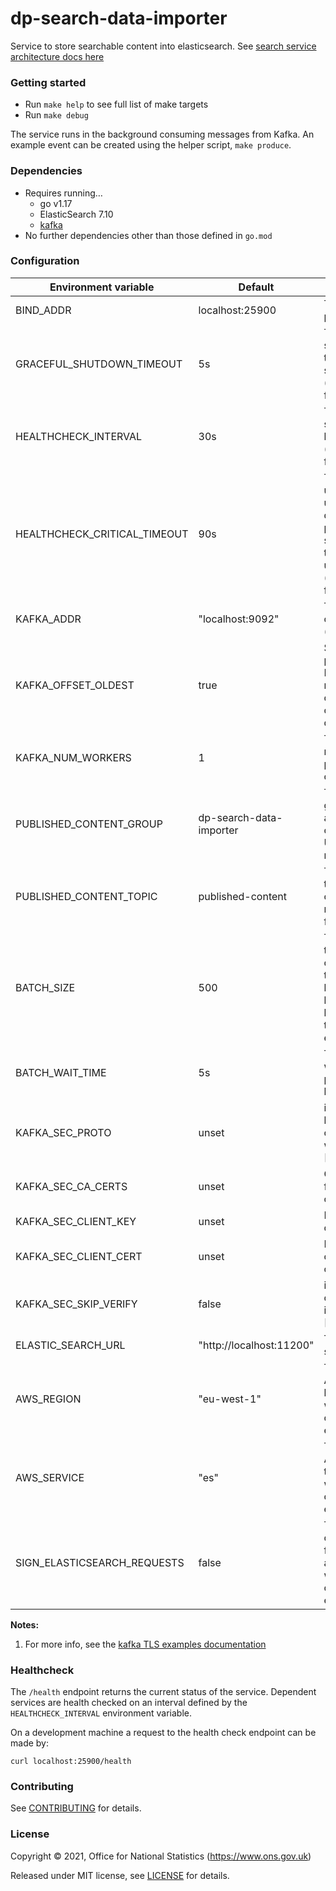 dp-search-data-importer
================

Service to store searchable content into elasticsearch. See [search service architecture docs here](https://github.com/ONSdigital/dp-search-api/tree/develop/architecture#search-service-architecture)

### Getting started

* Run `make help` to see full list of make targets
* Run `make debug`

The service runs in the background consuming messages from Kafka.
An example event can be created using the helper script, `make produce`.

### Dependencies

* Requires running…
	* go v1.17
	* ElasticSearch 7.10
	* [kafka](https://github.com/ONSdigital/dp/blob/main/guides/INSTALLING.md#prerequisites)
* No further dependencies other than those defined in `go.mod`

### Configuration

| Environment variable         | Default                           | Description
| ---------------------------- | --------------------------------- | -----------
| BIND_ADDR                    | localhost:25900                   | The host and port to bind to
| GRACEFUL_SHUTDOWN_TIMEOUT    | 5s                                | The graceful shutdown timeout in seconds (`time.Duration` format)
| HEALTHCHECK_INTERVAL         | 30s                               | Time between self-healthchecks (`time.Duration` format)
| HEALTHCHECK_CRITICAL_TIMEOUT | 90s                               | Time to wait until an unhealthy dependent propagates its state to make this app unhealthy (`time.Duration` format)
| KAFKA_ADDR                   | "localhost:9092"                  | The address of Kafka (accepts list)
| KAFKA_OFFSET_OLDEST          | true                              | Start processing Kafka messages in order from the oldest in the queue
| KAFKA_NUM_WORKERS            | 1                                 | The maximum number of parallel kafka consumers
| PUBLISHED_CONTENT_GROUP      | dp-search-data-importer           | The consumer group this application to consume Uploaded messages
| PUBLISHED_CONTENT_TOPIC      | published-content                 | The name of the topic to consume messages from
| BATCH_SIZE                   | 500                               | The default total number of messages that should be buffered (in batches) before writing to the search engine.
| BATCH_WAIT_TIME              | 5s                                | The default wait time for preparing the batch.
| KAFKA_SEC_PROTO              | unset                             | if set to TLS, kafka connections will use TLS [1]
| KAFKA_SEC_CA_CERTS           | unset                             | CA cert chain for the server cert [1]
| KAFKA_SEC_CLIENT_KEY         | unset                             | PEM for the client key [1]
| KAFKA_SEC_CLIENT_CERT        | unset                             | PEM for the client certificate [1]
| KAFKA_SEC_SKIP_VERIFY        | false                             | ignores server certificate issues if true [1]
| ELASTIC_SEARCH_URL           | "http://localhost:11200"          | The elastic search URL
| AWS_REGION                   | "eu-west-1"                       | The default AWS region to be validated while connecting to elastic search
| AWS_SERVICE                  | "es"                              | The default AWS service to be validated while connecting to elastic search
| SIGN_ELASTICSEARCH_REQUESTS  | false                             | The default configuration for AWS authenticatioin while connecting to elastic search

**Notes:**

1. <a name="notes_1">For more info, see the [kafka TLS examples documentation](https://github.com/ONSdigital/dp-kafka/tree/main/examples#tls)</a>

### Healthcheck

 The `/health` endpoint returns the current status of the service. Dependent services are health checked on an interval defined by the `HEALTHCHECK_INTERVAL` environment variable.

 On a development machine a request to the health check endpoint can be made by:

 `curl localhost:25900/health`

### Contributing

See [CONTRIBUTING](CONTRIBUTING.md) for details.

### License

Copyright © 2021, Office for National Statistics (https://www.ons.gov.uk)

Released under MIT license, see [LICENSE](LICENSE.md) for details.

